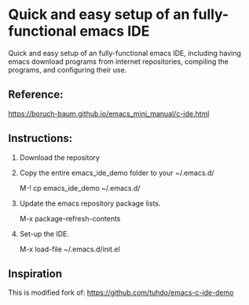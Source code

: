 # Quick and easy setup of an fully-functional emacs IDE

Quick and easy setup of an fully-functional emacs IDE, including
having emacs download programs from internet repositories, compiling
the programs, and configuring their use.

## Reference:

   https://boruch-baum.github.io/emacs_mini_manual/c-ide.html

## Instructions:

1. Download the repository

2. Copy the entire emacs_ide_demo folder to your ~/.emacs.d/

     M-! cp emacs_ide_demo ~/.emacs.d/

3. Update the emacs repository package lists.

     M-x package-refresh-contents

4. Set-up the IDE.

     M-x load-file ~/.emacs.d/init.el

## Inspiration

This is modified fork of: https://github.com/tuhdo/emacs-c-ide-demo
